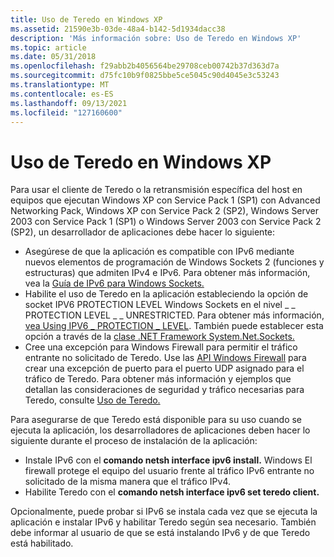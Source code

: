 ```yaml
---
title: Uso de Teredo en Windows XP
ms.assetid: 21590e3b-03de-48a4-b142-5d1934dacc38
description: 'Más información sobre: Uso de Teredo en Windows XP'
ms.topic: article
ms.date: 05/31/2018
ms.openlocfilehash: f29abb2b4056564be29708ceb00742b37d363d7a
ms.sourcegitcommit: d75fc10b9f0825bbe5ce5045c90d4045e3c53243
ms.translationtype: MT
ms.contentlocale: es-ES
ms.lasthandoff: 09/13/2021
ms.locfileid: "127160600"
---
```

# <a name="using-teredo-in-windows-xp"></a>Uso de Teredo en Windows XP

Para usar el cliente de Teredo o la retransmisión específica del host en equipos que ejecutan Windows XP con Service Pack 1 (SP1) con Advanced Networking Pack, Windows XP con Service Pack 2 (SP2), Windows Server 2003 con Service Pack 1 (SP1) o Windows Server 2003 con Service Pack 2 (SP2), un desarrollador de aplicaciones debe hacer lo siguiente:

-   Asegúrese de que la aplicación es compatible con IPv6 mediante nuevos elementos de programación de Windows Sockets 2 (funciones y estructuras) que admiten IPv4 e IPv6. Para obtener más información, vea la [Guía de IPv6 para Windows Sockets.](../winsock/ipv6-guide-for-windows-sockets-applications-2.md)
-   Habilite el uso de Teredo en la aplicación estableciendo la opción de socket IPV6 PROTECTION LEVEL Windows Sockets en el nivel \_ \_ PROTECTION LEVEL \_ \_ UNRESTRICTED. Para obtener más información, [vea Using IPV6 \_ PROTECTION \_ LEVEL](/previous-versions/aa916826(v=msdn.10)). También puede establecer esta opción a través de la [clase .NET Framework System.Net.Sockets.](/dotnet/api/system.net.sockets?view=netcore-3.1)
-   Cree una excepción para Windows Firewall para permitir el tráfico entrante no solicitado de Teredo. Use las [API Windows Firewall](/previous-versions/windows/desktop/ics/windows-firewall-start-page) para crear una excepción de puerto para el puerto UDP asignado para el tráfico de Teredo. Para obtener más información y ejemplos que detallan las consideraciones de seguridad y tráfico necesarias para Teredo, consulte [Uso de Teredo.](using-teredo.md)

Para asegurarse de que Teredo está disponible para su uso cuando se ejecuta la aplicación, los desarrolladores de aplicaciones deben hacer lo siguiente durante el proceso de instalación de la aplicación:

-   Instale IPv6 con el **comando netsh interface ipv6 install.** Windows El firewall protege el equipo del usuario frente al tráfico IPv6 entrante no solicitado de la misma manera que el tráfico IPv4.
-   Habilite Teredo con el **comando netsh interface ipv6 set teredo client.**

Opcionalmente, puede probar si IPv6 se instala cada vez que se ejecuta la aplicación e instalar IPv6 y habilitar Teredo según sea necesario. También debe informar al usuario de que se está instalando IPv6 y de que Teredo está habilitado.

 

 
